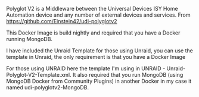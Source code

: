Polyglot V2 is a Middleware between the Universal Devices ISY Home Automation device and any number of external devices and services.
From https://github.com/Einstein42/udi-polyglotv2

This Docker Image is build nightly and required that you have a Docker running MongoDB.

I have included the Unraid Template for those using Unraid, you can use the template in Unraid, the only requirement is that you have a Docker Image 

For those using UNRAID here the template I'm using in UNRAID - Unraid-Polyglot-V2-Template.xml. It also required that you run MongoDB (using MongoDB Docker from Community Plugins) in another Docker in my case it named udi-polyglotv2-MongoDB. 
